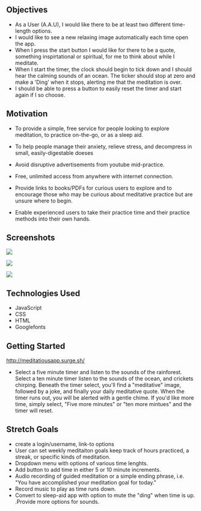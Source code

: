 ## Objectives
- As a User (A.A.U), I would like there to be at least two different time-length options.
- I would like to see a new relaxing image automatically each time open the app.
- When I press the start button I would like for there to be a quote, something inspirtational or spiritual, for me to think about while I meditate.
- When I start the timer, the clock should begin to tick down and I should hear the calming sounds of an ocean. The ticker should stop at zero and make a 'Ding' when it stops, alerting me that the meditation is over. 
- I should be able to press a button to easily reset the timer and start again if I so choose. 


## Motivation
- To provide a simple, free service for people looking to explore meditation, to practice on-the-go, or as a sleep aid. 

- To help people manage their anxiety, relieve stress, and decompress in small, easily-digestable doeses

- Avoid disruptive advertisements from youtube mid-practice.

- Free, unlimited access from anywhere with internet connection. 
  
- Provide links to books/PDFs for curious users to explore and to encourage those who may be curious about meditative practice but are unsure where to begin.

- Enable experienced users to take their practice time and their practice methods into their own hands.

## Screenshots

![](https://i.imgur.com/JZS0wWo.png)

![](https://i.imgur.com/t7mKEAM.png)

![](https://i.imgur.com/LKykqAF.png)

## Technologies Used
- JavaScript
- CSS
- HTML
- Googlefonts

## Getting Started

http://meditatiousapp.surge.sh/

- Select a five minute timer and listen to the sounds of the rainforest. Select a ten minute timer listen to the sounds of the ocean, and crickets chirping. Beneath the timer select, you'll find a "meditative" image, followed by a joke, and finally your daily meditative quote. When the timer runs out, you will be alerted with a gentle chime. If you'd like more time, simply select, "Five more minutes" or "ten more mintues" and the timer will reset. 
## Stretch Goals
- create a login/username, link-to options 
- User can set weekly meditaiton goals keep track of hours practiced, a streak, or specific kinds of meditation.  
- Dropdown menu with options of various time lenghts.
- Add button to add time in either 5 or 10 minute increments.
- Audio recording of guided meditation or a simple ending phrase, i.e. "You have accomplished your meditation goal for today." 
- Record music to play as time runs down. 
- Convert to sleep-aid app with option to mute the "ding" when time is up. .Provide more options for sounds. 